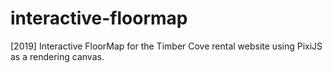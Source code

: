 # interactive-floormap
[2019] Interactive FloorMap for the Timber Cove rental website using PixiJS as a rendering canvas.
